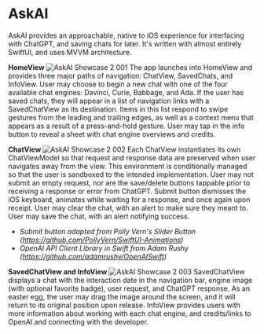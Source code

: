 # AskAI

AskAI provides an approachable, native to iOS experience for interfacing with ChatGPT, and saving chats for later. It's written with almost entirely SwiftUI, and uses MVVM architecture.

<b> HomeView </b>
![AskAI Showcase 2 001](https://user-images.githubusercontent.com/110639779/216637844-f31c94e1-75f8-413a-a940-12ad3d9e3812.jpeg)
The app launches into HomeView and provides three major paths of navigation: ChatView, SavedChats, and InfoView. User may choose to begin a new chat with one of the four available chat engines: Davinci, Curie, Babbage, and Ada. If the user has saved chats, they will appear in a list of navigation links with a SavedChatView as its destination. Items in this list respond to swipe gestures from the leading and trailing edges, as well as a context menu that appears as a result of a press-and-hold gesture. User may tap in the info button to reveal a sheet with chat engine overviews and credits.

<b> ChatView </b>
![AskAI Showcase 2 002](https://user-images.githubusercontent.com/110639779/216637870-d2206aa8-9c26-444b-9f7c-78e68edf47c1.jpeg)
Each ChatView instantiates its own ChatViewModel so that request and response data are preserved when user navigates away from the view. This environment is conditionally managed so that the user is sandboxed to the intended implementation. User may not submit an empty request, nor are the save/delete buttons tappable prior to receiving a response or error from ChatGPT. Submit button dismisses the iOS keyboard, animates while waiting for a response, and once again upon receipt. User may clear the chat, with an alert to make sure they meant to. User may save the chat, with an alert notifying success.

* <i>Submit button adapted from Polly Vern's Slider Button (https://github.com/PollyVern/SwiftUI-Animations)</i>
* <i>OpenAI API Client Library in Swift from Adam Rushy (https://github.com/adamrushy/OpenAISwift)</i>

<b> SavedChatView and InfoView </b>
![AskAI Showcase 2 003](https://user-images.githubusercontent.com/110639779/216637878-0a52554f-5010-4272-9d06-3542a7d2bc74.jpeg)
SavedChatView displays a chat with the interaction date in the navigation bar, engine image (with optional favorite badge), user request, and ChatGPT response. As an easter egg, the user may drag the image around the screen, and it will return to its original position upon release. InfoView provides users with more information about working with each chat engine, and credits/links to OpenAI and connecting with the developer.
